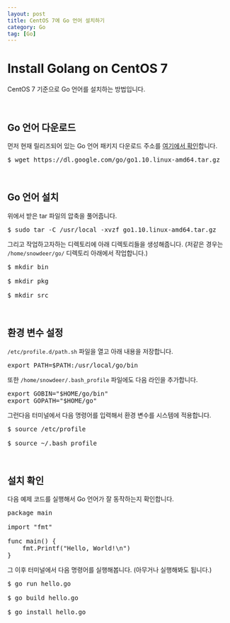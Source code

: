 ```yaml
---
layout: post
title: CentOS 7에 Go 언어 설치하기
category: Go
tag: [Go]
---
```

# Install Golang on CentOS 7

CentOS 7 기준으로 Go 언어를 설치하는 방법입니다.

<br>

## Go 언어 다운로드

먼저 현재 릴리즈되어 있는 Go 언어 패키지 다운로드 주소를 [여기에서 확인](https://golang.org/dl/)합니다.

<pre class="prettyprint">
$ wget https://dl.google.com/go/go1.10.linux-amd64.tar.gz
</pre>

<br>

## Go 언어 설치

위에서 받은 tar 파일의 압축을 풀어줍니다.

<pre class="prettyprint">
$ sudo tar -C /usr/local -xvzf go1.10.linux-amd64.tar.gz
</pre>

그리고 작업하고자하는 디렉토리에 아래 디렉토리들을 생성해줍니다. (저같은 경우는 `/home/snowdeer/go/` 디렉토리 아래에서 작업합니다.)

<pre class="prettyprint">
$ mkdir bin

$ mkdir pkg

$ mkdir src
</pre>

<br>

## 환경 변수 설정

`/etc/profile.d/path.sh` 파일을 열고 아래 내용을 저장합니다.

<pre class="prettyprint">
export PATH=$PATH:/usr/local/go/bin
</pre>

또한 `/home/snowdeer/.bash_profile` 파일에도 다음 라인을 추가합니다.

<pre class="prettyprint">
export GOBIN="$HOME/go/bin"
export GOPATH="$HOME/go"
</pre>

그런다음 터미널에서 다음 명령어를 입력해서 환경 변수를 시스템에 적용합니다.

<pre class="prettyprint">
$ source /etc/profile

$ source ~/.bash_profile
</pre>

<br>

## 설치 확인

다음 예제 코드를 실행해서 Go 언어가 잘 동작하는지 확인합니다.

<pre class="prettyprint">
package main

import "fmt"

func main() {
    fmt.Printf("Hello, World!\n")
}
</pre>

그 이후 터미널에서 다음 명령어를 실행해봅니다. (아무거나 실행해봐도 됩니다.)

<pre class="prettyprint">
$ go run hello.go

$ go build hello.go

$ go install hello.go
</pre>